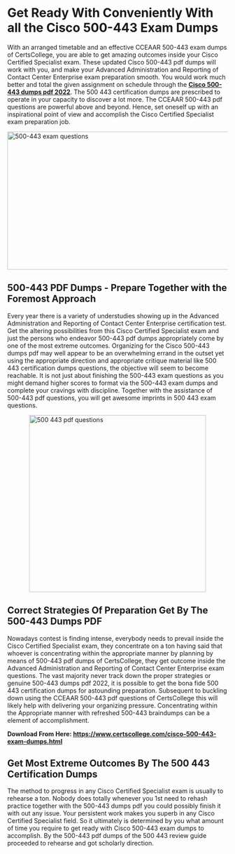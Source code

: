 <h1><strong>Get Ready With Conveniently With all the Cisco 500-443 Exam Dumps&nbsp;</strong></h1>
<p><span style="font-weight: 400;">With an arranged timetable and an effective CCEAAR 500-443 exam dumps of CertsCollege, you are able to get amazing outcomes inside your Cisco Certified Specialist exam. These updated Cisco 500-443 pdf dumps will work with you, and make your Advanced Administration and Reporting of Contact Center Enterprise exam preparation smooth. You would work much better and total the given assignment on schedule through the <strong><a href="https://www.certscollege.com/cisco-500-443-exam-dumps.html">Cisco 500-443 dumps pdf 2022</a></strong>. The 500 443 certification dumps are prescribed to operate in your capacity to discover a lot more. The CCEAAR 500-443 pdf questions are powerful above and beyond. Hence, set oneself up with an inspirational point of view and accomplish the Cisco Certified Specialist exam preparation job.&nbsp;</span></p>
<p><span style="font-weight: 400;"><img style="display: block; margin-left: auto; margin-right: auto;" src="https://i.ibb.co/CPDK3ps/Yellow-and-Blue-Initiative-Blog-Banner.png" alt="500-443 exam questions" width="559" height="315" /></span></p>
<h2><strong>500-443 PDF Dumps - Prepare Together with the Foremost Approach</strong></h2>
<p><span style="font-weight: 400;">Every year there is a variety of understudies showing up in the Advanced Administration and Reporting of Contact Center Enterprise certification test. Get the altering possibilities from this Cisco Certified Specialist exam and just the persons who endeavor 500-443 pdf dumps appropriately come by one of the most extreme outcomes. Organizing for the Cisco 500-443 dumps pdf may well appear to be an overwhelming errand in the outset yet using the appropriate direction and appropriate critique material like 500 443 certification dumps questions, the objective will seem to become reachable. It is not just about finishing the 500-443 exam questions as you might demand higher scores to format via the 500-443 exam dumps and complete your cravings with discipline. Together with the assistance of 500-443 pdf questions, you will get awesome imprints in 500 443 exam questions.</span></p>
<p><span style="font-weight: 400;"><a href="https://tinyurl.com/4ut49rws"><img style="display: block; margin-left: auto; margin-right: auto;" src="https://i.ibb.co/9tMrhdY/Teacher-Appreciation-Invitation.png" alt="500 443 pdf questions " width="404" height="404" /></a></span></p>
<h2><strong>Correct Strategies Of Preparation Get By The 500-443 Dumps PDF</strong></h2>
<p><span style="font-weight: 400;">Nowadays contest is finding intense, everybody needs to prevail inside the Cisco Certified Specialist exam, they concentrate on a ton having said that whoever is concentrating within the appropriate manner by planning by means of 500-443 pdf dumps of CertsCollege, they get outcome inside the Advanced Administration and Reporting of Contact Center Enterprise exam questions. The vast majority never track down the proper strategies or genuine 500-443 dumps pdf 2022, it is possible to get the bona fide 500 443 certification dumps for astounding preparation. Subsequent to buckling down using the CCEAAR 500-443 pdf questions of CertsCollege this will likely help with delivering your organizing pressure. Concentrating within the Appropriate manner with refreshed 500-443 braindumps can be a element of accomplishment.</span></p>
<p><span style="font-weight: 400;"><strong>Download From Here: <a href="https://www.certscollege.com/cisco-500-443-exam-dumps.html">https://www.certscollege.com/cisco-500-443-exam-dumps.html</a></strong></span></p>
<h2><strong>Get Most Extreme Outcomes By The 500 443 Certification Dumps</strong></h2>
<p><span style="font-weight: 400;">The method to progress in any Cisco Certified Specialist exam is usually to rehearse a ton. Nobody does totally whenever you 1st need to rehash practice together with the 500-443 dumps pdf you could possibly finish it with out any issue. Your persistent work makes you superb in any Cisco Certified Specialist field. So it ultimately is determined by you what amount of time you require to get ready with Cisco 500-443 exam dumps to accomplish. By the 500-443 pdf dumps of the 500 443 review guide proceeded to rehearse and got scholarly direction.</span></p>
